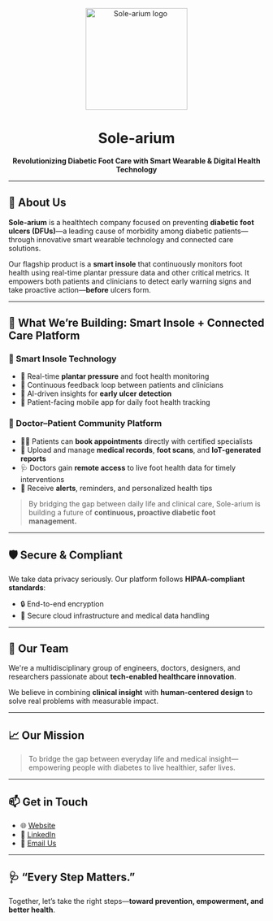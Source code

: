 <p align="center">
  <img src="assets/logo.png" alt="Sole-arium logo" width="200" />
</p>

<h1 align="center">Sole-arium</h1>
<p align="center"><strong>Revolutionizing Diabetic Foot Care with Smart Wearable & Digital Health Technology</strong></p>

---

## 🌟 About Us

**Sole-arium** is a healthtech company focused on preventing **diabetic foot ulcers (DFUs)**—a leading cause of morbidity among diabetic patients—through innovative smart wearable technology and connected care solutions.

Our flagship product is a **smart insole** that continuously monitors foot health using real-time plantar pressure data and other critical metrics. It empowers both patients and clinicians to detect early warning signs and take proactive action—**before** ulcers form.

---

## 🧠 What We’re Building: Smart Insole + Connected Care Platform

### 🦶 Smart Insole Technology
- 📡 Real-time **plantar pressure** and foot health monitoring
- 🔄 Continuous feedback loop between patients and clinicians
- 🧠 AI-driven insights for **early ulcer detection**
- 📱 Patient-facing mobile app for daily foot health tracking

### 💬 Doctor–Patient Community Platform
- 🧑‍⚕️ Patients can **book appointments** directly with certified specialists
- 📁 Upload and manage **medical records**, **foot scans**, and **IoT-generated reports**
- 🩺 Doctors gain **remote access** to live foot health data for timely interventions
- 🔔 Receive **alerts**, reminders, and personalized health tips

> By bridging the gap between daily life and clinical care, Sole-arium is building a future of **continuous, proactive diabetic foot management.**

---

## 🛡️ Secure & Compliant

We take data privacy seriously. Our platform follows **HIPAA-compliant standards**:

- 🔒 End-to-end encryption
- 🛑 Secure cloud infrastructure and medical data handling

---


## 👥 Our Team

We're a multidisciplinary group of engineers, doctors, designers, and researchers passionate about **tech-enabled healthcare innovation**.

We believe in combining **clinical insight** with **human-centered design** to solve real problems with measurable impact.

---

## 📈 Our Mission

> To bridge the gap between everyday life and medical insight—empowering people with diabetes to live healthier, safer lives.

---

## 📫 Get in Touch

- 🌐 [Website](https://sole-arium.com)
- 💼 [LinkedIn](https://linkedin.com/company/sole-arium)
- 📧 [Email Us](mailto:contact@sole-arium.com)

---

## 🩺 “Every Step Matters.”

Together, let’s take the right steps—**toward prevention, empowerment, and better health**.
